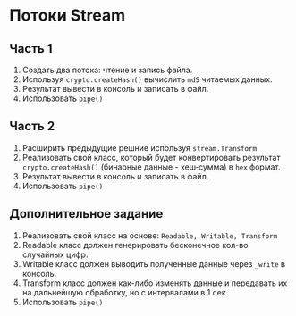 # Потоки Stream

## Часть 1

1.  Создать два потока: чтение и запись файла.
2.  Используя `crypto.createHash()` вычислить `md5` читаемых данных.
3.  Результат вывести в консоль и записать в файл.
4.  Использовать `pipe()`

## Часть 2

1.  Расширить предыдущие решние используя `stream.Transform`
2.  Реализовать свой класс, который будет конвертировать результат `crypto.createHash()` (бинарные данные - хеш‑сумма) в `hex` формат.
3.  Результат вывести в консоль и записать в файл.
4.  Использовать `pipe()`

## Дополнительное задание

1.  Реализовать свой класс на основе: `Readable, Writable, Transform`
2.  Readable класс должен генерировать бесконечное кол-во случайных цифр.
3.  Writable класс должен выводить полученные данные через `_write` в консоль.
4.  Transform класс должен как-либо изменять данные и передавать их на дальнейшую обработку, но с интервалами в 1 сек.
5.  Использовать `pipe()`